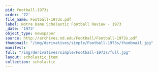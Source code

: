 ```yaml
---
pid: football-1973s
order: '72'
file_name: Football-1973s.pdf
label: Notre Dame Scholastic Football Review - 1973
_date: '1973'
object_type: newspaper
source: http://archives.nd.edu/Football/Football-1973s.pdf
thumbnail: "/img/derivatives/simple/Football-1973s/thumbnail.jpg"
manifest:
full: "/img/derivatives/simple/Football-1973s/full.jpg"
layout: scholastic_item
collection: scholastic
---
```

